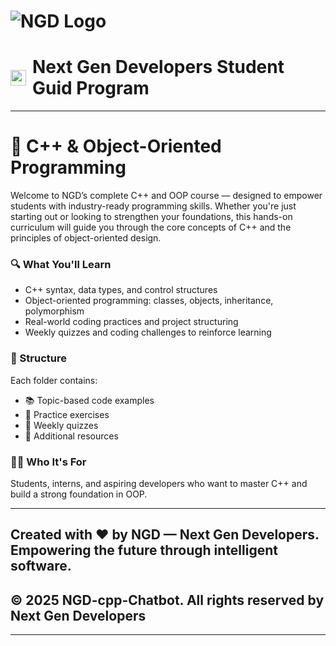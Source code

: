 # ![NGD Logo](https://i.postimg.cc/D0Yg2j5V/Whats-App-Image-2025-07-26-at-2-11-50-PM.jpg)  
<h1 style="display: flex; align-items: center; gap: 10px;">
  <img src="https://i.postimg.cc/4yd6FDVC/Whats-App-Image-2025-07-26-at-3-17-13-PM-removebg-preview.png" alt="Logo" style="height:25px;">
  <span>Next Gen Developers Student Guid Program</span>
</h1>

---
# 🚀 C++ & Object-Oriented Programming

Welcome to NGD’s complete C++ and OOP course — designed to empower students with industry-ready programming skills. Whether you're just starting out or looking to strengthen your foundations, this hands-on curriculum will guide you through the core concepts of C++ and the principles of object-oriented design.

### 🔍 What You'll Learn
- C++ syntax, data types, and control structures
- Object-oriented programming: classes, objects, inheritance, polymorphism
- Real-world coding practices and project structuring
- Weekly quizzes and coding challenges to reinforce learning

### 📁 Structure
Each folder contains:
- 📚 Topic-based code examples
- 🧠 Practice exercises
- 📝 Weekly quizzes
- 📎 Additional resources

### 👨‍💻 Who It's For
Students, interns, and aspiring developers who want to master C++ and build a strong foundation in OOP.

---
Created with ❤️ by NGD — Next Gen Developers. Empowering the future through intelligent software.
---
## © 2025 NGD-cpp-Chatbot. All rights reserved by Next Gen Developers
---